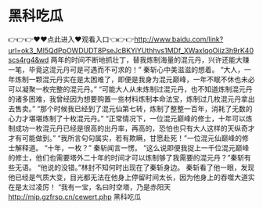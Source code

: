 # 黑科吃瓜
👉👉👉♥♥点此进入♥观看入口👈👉👉http://www.baidu.com/link?url=ok3_Ml5QdPpOWDUDT8PseJcBKYiYUthhvs1MDf_XWaxIqoOiiz3h9rK40scs4rg4&wd
 两年的时间不断地抓壮丁，替我炼制海量的混元丹，兴许还能大赚一笔，毕竟这混元丹可是可遇而不可求的！”
    秦斩心中美滋滋的想着。
    “大人，一年炼制一颗混元丹实在是太困难了，即便是我身为混元巅峰，一年不眠不休也未必可以凝聚一枚完整的混元丹。”
    “可能大人从未炼制过混元丹，也不知道炼制混元丹的诸多困难，我曾经因为想要购置一些材料炼制本命法宝，炼制过几枚混元丹拿出去售卖。”
    “那个时候我已经到了混元仙第七转，炼制了整整一百年，消耗了无数的心力才堪堪炼制了十枚混元丹。”
    “正常情况下，一位混元巅峰的修士，十年可以炼制成功一枚混元丹已经是很高的出丹率，再高的，恐怕也只有大人这样的天纵奇才才有可能做到。”
    “我所言句句属实，若有欺瞒，甘愿赴死！”一位混元仙巅峰的修士解释道。
    “十年，一枚？”
    秦斩闻言一愣。
    “这么说即便我捉上一千位混元巅峰的修士，他们也需要塔外二十年的时间才可以炼制够了我需要的混元丹？”秦斩有些无语。
    “他说的没错。”林封不知何时出现在了秦斩身边。
    秦斩看了他一眼，发现他已经是气质大变，目光都无法在他身上停留时间太长，因为他身上的吞噬大道实在是太过凌厉！
    “我有一宝，名曰时空塔，乃是赤阳天
http://mip.gzfrsp.cn/cewert.php
黑科吃瓜
